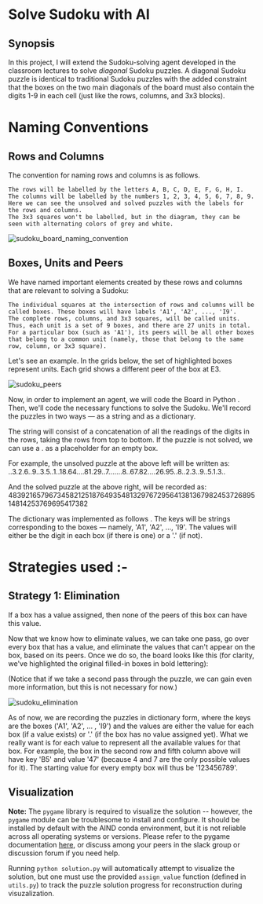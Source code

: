# Solve Sudoku with AI

## Synopsis

In this project, I will extend the Sudoku-solving agent developed in the classroom lectures to solve _diagonal_ Sudoku puzzles. A diagonal Sudoku puzzle is identical to traditional Sudoku puzzles with the added constraint that the boxes on the two main diagonals of the board must also contain the digits 1-9 in each cell (just like the rows, columns, and 3x3 blocks).


# Naming Conventions
## Rows and Columns

The convention for naming rows and columns is as follows.

    The rows will be labelled by the letters A, B, C, D, E, F, G, H, I.
    The columns will be labelled by the numbers 1, 2, 3, 4, 5, 6, 7, 8, 9. Here we can see the unsolved and solved puzzles with the labels for the rows and columns.
    The 3x3 squares won't be labelled, but in the diagram, they can be seen with alternating colors of grey and white.


![sudoku_board_naming_convention](https://user-images.githubusercontent.com/21977558/34321369-7d2357d0-e833-11e7-906f-16db50095d11.png)




## Boxes, Units and Peers

We have named important elements created by these rows and columns that are relevant to solving a Sudoku:

    The individual squares at the intersection of rows and columns will be called boxes. These boxes will have labels 'A1', 'A2', ..., 'I9'.
    The complete rows, columns, and 3x3 squares, will be called units. Thus, each unit is a set of 9 boxes, and there are 27 units in total.
    For a particular box (such as 'A1'), its peers will be all other boxes that belong to a common unit (namely, those that belong to the same row, column, or 3x3 square).

Let's see an example. In the grids below, the set of highlighted boxes represent units. Each grid shows a different peer of the box at E3.

![sudoku_peers](https://user-images.githubusercontent.com/21977558/34321370-7f3d1740-e833-11e7-8a5a-07520ca52a55.png)



Now, in order to implement an agent,  we will code the  Board in Python . Then, we'll code the necessary functions to solve the Sudoku. We'll record the puzzles in two ways — as a string and as a dictionary.

The string will consist of a concatenation of all the readings of the digits in the rows, taking the rows from top to bottom. If the puzzle is not solved, we can use a . as a placeholder for an empty box.

For example, the unsolved puzzle at the above left will be written as: ..3.2.6..9..3.5..1..18.64....81.29..7.......8..67.82....26.95..8..2.3..9..5.1.3..

And the solved puzzle at the above right, will be recorded as: 483921657967345821251876493548132976729564138136798245372689514814253769695417382

The dictionary was implemented as follows . The keys will be strings corresponding to the boxes — namely, 'A1', 'A2', ..., 'I9'. The values will either be the digit in each box (if there is one) or a '.' (if not).




# Strategies used :-


## Strategy 1: Elimination


If a box has a value assigned, then none of the peers of this box can have this value.

Now that we know how to eliminate values, we can take one pass, go over every box that has a value, and eliminate the values that can't appear on the box, based on its peers. Once we do so, the board looks like this (for clarity, we've highlighted the original filled-in boxes in bold lettering):

(Notice that if we take a second pass through the puzzle, we can gain even more information, but this is not necessary for now.)


![sudoku_elimination](https://user-images.githubusercontent.com/21977558/34321544-861df954-e837-11e7-921e-b00ae9c54321.png)



As of now, we are recording the puzzles in dictionary form, where the keys are the boxes ('A1', 'A2', ... , 'I9') and the values are either the value for each box (if a value exists) or '.' (if the box has no value assigned yet). What we really want is for each value to represent all the available values for that box. For example, the box in the second row and fifth column above will have key 'B5' and value '47' (because 4 and 7 are the only possible values for it). The starting value for every empty box will thus be '123456789'.







## Visualization

**Note:** The `pygame` library is required to visualize the solution -- however, the `pygame` module can be troublesome to install and configure. It should be installed by default with the AIND conda environment, but it is not reliable across all operating systems or versions. Please refer to the pygame documentation [here](http://www.pygame.org/download.shtml), or discuss among your peers in the slack group or discussion forum if you need help.

Running `python solution.py` will automatically attempt to visualize the solution, but one must use the provided `assign_value` function (defined in `utils.py`) to track the puzzle solution progress for reconstruction during visuzalization.
